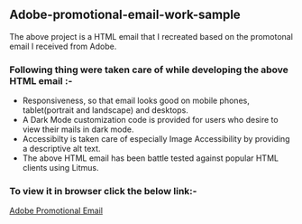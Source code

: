 ## Adobe-promotional-email-work-sample
The above project is a HTML email that I recreated based on the promotonal email I received from Adobe.

### Following thing were taken care of while developing the above HTML email :-
  - Responsiveness, so that email looks good on mobile phones, tablet(portrait and landscape) and desktops.
  - A Dark Mode customization code is provided for users who desire to view their mails in dark mode.
  - Accessibilty is taken care of especially Image Accessibility by providing a descriptive alt text.
  - The above HTML email has been battle tested against popular HTML clients using Litmus.

### To view it in browser click the below link:-
[Adobe Promotional Email](https://siddhesh-shirke.github.io/adobe-promotional-email/)
